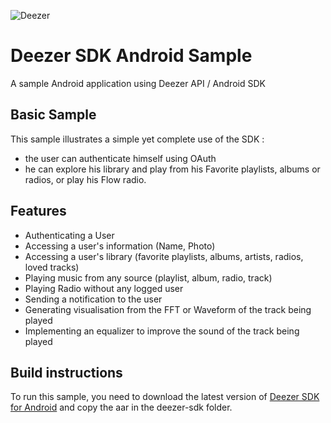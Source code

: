 ![Deezer](http://cdn-files.deezer.com/img/press/new_logo_white.jpg "Deezer") 

# Deezer SDK Android Sample

A sample Android application using Deezer API / Android SDK

## Basic Sample

This sample illustrates a simple yet complete use of the SDK :

 - the user can authenticate himself using OAuth
 - he can explore his library and play from his Favorite playlists, albums or radios, or play his Flow radio.

## Features

 - Authenticating a User
 - Accessing a user's information (Name, Photo)
 - Accessing a user's library (favorite playlists, albums, artists, radios, loved tracks)
 - Playing music from any source (playlist, album, radio, track)
 - Playing Radio without any logged user
 - Sending a notification to the user
 - Generating visualisation from the FFT or Waveform of the track being played
 - Implementing an equalizer to improve the sound of the track being played

## Build instructions

To run this sample, you need to download the latest version of [Deezer SDK for Android][1] and copy
the aar in the deezer-sdk folder.


 [1]: http://developers.deezer.com/sdk/android
